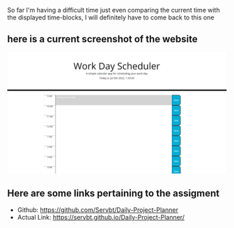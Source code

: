 So far I'm having a difficult time just even comparing the current time with the displayed time-blocks, I will definitely have to come back to this one

## here is a current screenshot of the website

![the website.](./Assets/Capture.PNG)

## Here are some links pertaining to the assigment

* Github: https://github.com/Servbt/Daily-Project-Planner
* Actual Link: https://servbt.github.io/Daily-Project-Planner/
